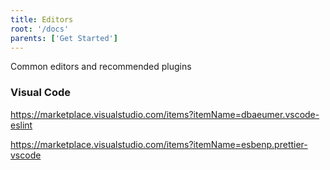 ```yaml
---
title: Editors
root: '/docs'
parents: ['Get Started']
---
```


Common editors and recommended plugins

### Visual Code

https://marketplace.visualstudio.com/items?itemName=dbaeumer.vscode-eslint

https://marketplace.visualstudio.com/items?itemName=esbenp.prettier-vscode
